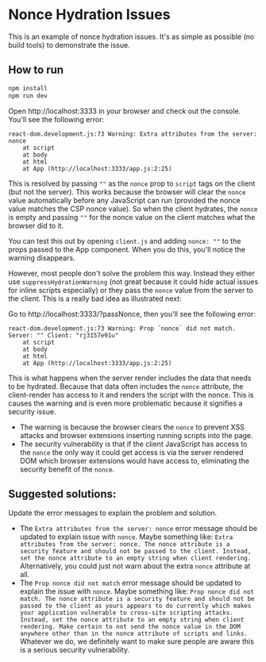 # Nonce Hydration Issues

This is an example of nonce hydration issues. It's as simple as possible (no
build tools) to demonstrate the issue.

## How to run

```bash
npm install
npm run dev
```

Open http://localhost:3333 in your browser and check out the console. You'll see
the following error:

```
react-dom.development.js:73 Warning: Extra attributes from the server: nonce
    at script
    at body
    at html
    at App (http://localhost:3333/app.js:2:25)
```

This is resolved by passing `""` as the `nonce` prop to `script` tags on the
client (but not the server). This works because the browser will clear the
`nonce` value automatically before any JavaScript can run (provided the nonce
value matches the CSP nonce value). So when the client hydrates, the `nonce` is
empty and passing `""` for the nonce value on the client matches what the
browser did to it.

You can test this out by opening `client.js` and adding `nonce: ""` to the props
passed to the App component. When you do this, you'll notice the warning
disappears.

However, most people don't solve the problem this way. Instead they either use
`suppressHydrationWarning` (not great because it could hide actual issues for
inline scripts especially) or they pass the `nonce` value from the server to the
client. This is a really bad idea as illustrated next:

Go to http://localhost:3333/?passNonce, then you'll see the following error:

```
react-dom.development.js:73 Warning: Prop `nonce` did not match. Server: "" Client: "rj3157e91u"
    at script
    at body
    at html
    at App (http://localhost:3333/app.js:2:25)
```

This is what happens when the server render includes the data that needs to be
hydrated. Because that data often includes the `nonce` attribute, the
client-render has access to it and renders the script with the nonce. This is
causes the warning and is even more problematic because it signifies a security
issue.

- The warning is because the browser clears the `nonce` to prevent XSS attacks
  and browser extensions inserting running scripts into the page.
- The security vulnerability is that if the client JavaScript has access to the
  `nonce` the only way it could get access is via the server rendered DOM which
  browser extensions would have access to, eliminating the security benefit of
  the `nonce`.

## Suggested solutions:

Update the error messages to explain the problem and solution.

- The `Extra attributes from the server: nonce` error message should be updated
  to explain issue with `nonce`. Maybe something like:
  `Extra attributes from the server: nonce. The nonce attribute is a security feature and should not be passed to the client. Instead, set the nonce attribute to an empty string when client rendering.`
  Alternatively, you could just not warn about the extra `nonce` attribute at
  all.
- The `Prop nonce did not match` error message should be updated to explain the
  issue with `nonce`. Maybe something like:
  `Prop nonce did not match. The nonce attribute is a security feature and should not be passed to the client as yours appears to do currently which makes your application vulnerable to cross-site scripting attacks. Instead, set the nonce attribute to an empty string when client rendering. Make certain to not send the nonce value in the DOM anywhere other than in the nonce attribute of scripts and links.`
  Whatever we do, we definitely want to make sure people are aware this is a
  serious security vulnerability.
